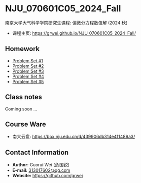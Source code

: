 # NJU_070601C05_2024_Fall

南京大学大气科学学院研究生课程: 偏微分方程数值解 (2024 秋)

- 课程主页: <https://grwei.github.io/NJU_070601C05_2024_Fall/>

## Homework

- [Problem Set #1](https://grwei.github.io/NJU_070601C05_2024_Fall/hw1.html)
- [Problem Set #2](https://grwei.github.io/NJU_070601C05_2024_Fall/hw2.html)
- [Problem Set #3](https://grwei.github.io/NJU_070601C05_2024_Fall/hw3.html)
- [Problem Set #4](https://grwei.github.io/NJU_070601C05_2024_Fall/hw4.html)
- [Problem Set #5](https://grwei.github.io/NJU_070601C05_2024_Fall/hw5.html)

## Class notes

Coming soon ...

## Course Ware

- 南大云盘: <https://box.nju.edu.cn/d/439906db314e411489a3/>

## Contact Information

- **Author:** Guorui Wei (危国锐)
- **E-mail:** [313017602@qq.com](mailto:313017602@qq.com)
- **Website:** <https://github.com/grwei>
